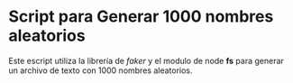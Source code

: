 # Script para Generar 1000 nombres aleatorios
Este escript utiliza la librería de *faker* y el modulo de node **fs** para
generar un archivo de texto con 1000 nombres aleatorios.